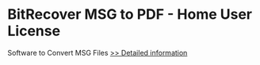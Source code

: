 # BitRecover MSG to PDF - Home User License
Software to Convert MSG Files
[>> Detailed information](https://secure.shareit.com/shareit/product.html?productid=300810659&affiliateid=200057808)